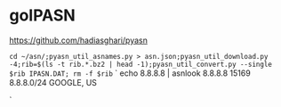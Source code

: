 # goIPASN
https://github.com/hadiasghari/pyasn

`cd ~/asn/;pyasn_util_asnames.py > asn.json;pyasn_util_download.py -4;rib=$(ls -t rib.*.bz2 | head -1);pyasn_util_convert.py --single $rib IPASN.DAT; rm -f $rib`
`
echo 8.8.8.8 | asnlook
8.8.8.8 15169 8.8.8.0/24 GOOGLE, US

`
